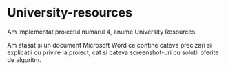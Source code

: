 # University-resources

Am implementat proiectul numarul 4, anume University Resources. 

Am atasat si un document Microsoft Word ce contine cateva precizari si explicatii cu privire la proiect, cat si cateva screenshot-uri cu solutii oferite de algoritm. 
